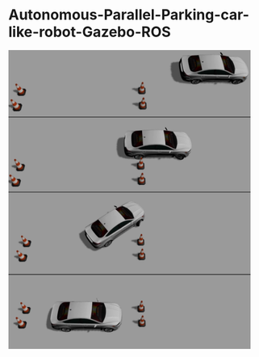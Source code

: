 # Autonomous-Parallel-Parking-car-like-robot-Gazebo-ROS

<img src="Autonomous Parallel Parking.png" width="480" centered/>
